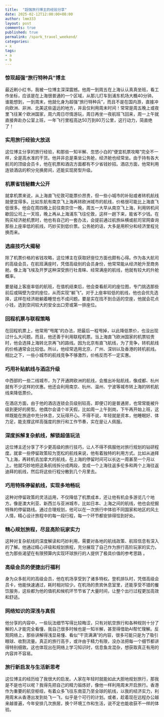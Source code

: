 ```yaml
---
title:  "超强旅行博主的经验分享"
date: 2025-02-12T12:00:00+08:00
author: lmm333
layout: post
comments: true
published: true
permalink: /spark_travel_weekend/
categories:
- x
tags:
- a
- b
---
```


### 惊现超强“旅行特种兵”博主
最近刷小红书，我被一位博主深深震撼。他周一到周五在上海认认真真坐班，看工作坐标，应该是在上海很普通的一个区域，从那儿打车到浦东机场大概40分钟。谁能想到，一到周末，他就化身为超强“旅行特种兵”，而且不是在国内游，直接冲向欧洲、非洲、北美这些遥远的地方，并且仅利用周末时间！常常是周五晚上或夜里飞往某个欧洲国家，周六周日尽情游玩，周日再坐一夜航班飞回来，周一上午就直接奔赴办公室上班，一年飞行里程高达50万到80万公里，这行动力，简直绝了！

### 实用旅行经验大放送
这位博主分享的旅行经验，和那些一知半解、忽悠小白的“便宜机票攻略”完全不一样，全是高水准的干货。他并非总是乘坐公务舱，经济舱也经常坐。由于持有各大航司的顶级会员卡，他在机票和酒店方面都有不少省钱妙招。酒店方面，他常利用连锁酒店的积分兑换房间，还能实现房型升级。

### 机票省钱秘籍大公开
就拿机票来说，从上海直飞伦敦可能票价昂贵，但一些小城市的补贴或者转机航线就便宜得多。比如东航有南京飞上海再转欧洲城市的航线，价格很可能比上海直飞低很多。他会在周四晚上前往南京住一晚，周五一大早从南京飞上海，利用转机间歇回公司上一天班，晚上再从上海浦东飞往伦敦，这样一趟下来，能省不少钱。在购买经济舱机票时，他也有自己的一套办法，会提前通过航旅纵横或航司官网查询那些上座率低的航线，巧妙买到低价票。公务舱的话，大多是用积分和经济里程兑换而来。 

### 选座技巧大揭秘
除了机票价格的省钱攻略，这位博主在获取好座位方面也颇有心得。作为各大航司的高级会员，在航班满座时，凭借高级别的会员身份，他常常能从经济舱升至商务舱。像上海飞埃及开罗这种深受旅行社青睐、经常满座的航线，他就有较大的升舱概率。

要是碰上客座率低的航班，在值机结束后，他会查看航司的座位图，专门挑选那些前后或隔壁为空的座位，从而实现“躺飞”。对于上座率较低的航线，他也会优先选择，这样在经济舱躺着睡觉也不成问题。要是实在找不到合适的空座，他就会花点小钱，选到空间较大的安全出口旁或第一排座位。

### 回程机票与联程策略
在回程机票上，他常用“甩尾”的办法，把最后一程甩掉，以此降低票价，也没出现过什么大问题。而且，他还善于利用联程机票。当上海直飞欧洲国家的机票较贵时，他会选择上海转北京再飞的路线。因为北京有直飞航线，为了竞争，转机航线的价格通常会比较低。所以，他经常选用北京、广州、深圳以及香港的转机航线。相比之下，一些小城市的航线竞争不够激烈，价格反而不一定实惠。

### 巧用补贴航线与酒店升级
中西部的一些二线城市，为了开通跨欧洲的航线，会推出补贴航线，像成都、杭州就有不少这样的优惠。他还会利用南京、杭州、温州、宁波等城市转上海的转机航线来降低票价。

在酒店方面，由于他的酒店连锁会员级别较高，即便订的是普通房，也常常能被升级到更好的房型。他偶尔会请个半天假，比如周一上午到岗，下午再开始上班，这样既能在旅途中充分休息，又玩得开心。不得不说，年轻就是资本，他睡眠好、体力足，能支撑这样高强度的旅行和工作节奏，实在是让人佩服。 

### 深度拆解复杂航线，解锁超值玩法
这位博主还分享了不少更高级的旅行技巧，让人不得不佩服他对旅行规划的钻研程度。就拿一些停留政策较为宽松的航线来说，他有着独特的利用方式。比如从迪拜飞上海，再转机去加拿大的航线，在上海的停留时间可以长达一周甚至一个月以上。他就巧妙地把这条航线拆分成两段，变成一个上海往返多伦多和两个上海往返迪拜的航线，然后将这些行程分散到几个月里去。

### 巧用特殊停留航线，实现多地畅玩
这种对停留政策的灵活运用，不仅降低了机票成本，还让他有机会多游览几个地方。像是澳大利亚、新西兰与亚洲城市，比如日本、上海之间的航线，他也会挖掘特殊的停留路线。通过合理规划，他可以在一次旅行中体验不同国家和地区的风土人情，精心设计旅程中的每一段行程，每一个环节都安排得恰到好处。

### 精心规划旅程，尽显高阶玩家实力
这种对复杂航线的深度解读和巧妙利用，需要对各地的航线政策、航班信息有深入的了解。他通过精心评级和规划旅程，充分展现了自己作为旅行高阶玩家的实力，也为那些渴望在有限预算内实现环球旅行的人提供了极具价值的参考思路 。 

### 高级会员的便捷出行福利
身为众多航司的高级会员，他在机场享受到了诸多特权。登机排队时，凭借高级会员卡，他能快速通过，耗时相对较少。在机场的贵宾休息室里，还能享受不错的餐饮服务，这些都为他的值机和候机环节节省了大量时间，让整个出行过程更加高效和舒适。

### 网络知识的深浅与真假
他分享的内容中，一些玩法细节写得比较晦涩，只有对航空旅行和各种规则十分了解的人才能完全看懂，我自己很多时候也是一知半解，甚至得借助AI帮忙理解。反观网络上，那些讲解得浅显易懂、看似“干货满满”的内容，很多可能只是为了吸引眼球、收割流量。真正的旅行高手，或许由于精力有限，没办法把每一个细节都讲得特别细致。这也体现出在网络上学习知识时，信息鱼龙混杂，想获取真正有用的内容并不容易。

### 旅行新启发与生活新思考
这位博主的经历给了我很大的启发。人家在年轻时就能如此大胆地规划旅行，那我是不是也可以呢？我得先把自己的精力锻炼好，像他一样利用周末开启旅行。香港作为重要的航空枢纽，有着众多飞往东南亚乃至全球的航线，以我的经济实力，利用周末从香港出发到处飞一飞，似乎是个可行的计划。或者，趁着现在远程办公越来越普遍，今年安排几次旅居，换个环境工作和生活，说不定也能收获不一样的体验。 